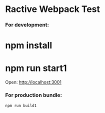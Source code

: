 # Ractive Webpack Test

### For development:

#    npm install
#    npm run start1

Open: [http://localhost:3001](http://localhost:3001)

### For production bundle:

    npm run build1


    


